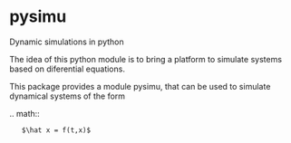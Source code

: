 # pysimu
Dynamic simulations in python

The idea of this python module is to bring a platform to simulate systems based on diferential equations.


This package provides a module pysimu, that can be used to simulate dynamical systems of the form

.. math::

	   $\hat x = f(t,x)$


